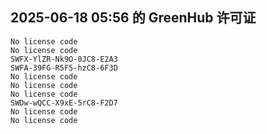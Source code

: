 ## 2025-06-18 05:56 的 GreenHub 许可证
```
No license code
No license code
SWFX-YlZR-Nk9O-0JC8-E2A3
SWFA-39FG-R5F5-hzC8-6F3D
No license code
No license code
No license code
SWDw-wQCC-X9xE-5rC8-F2D7
No license code
No license code
```
